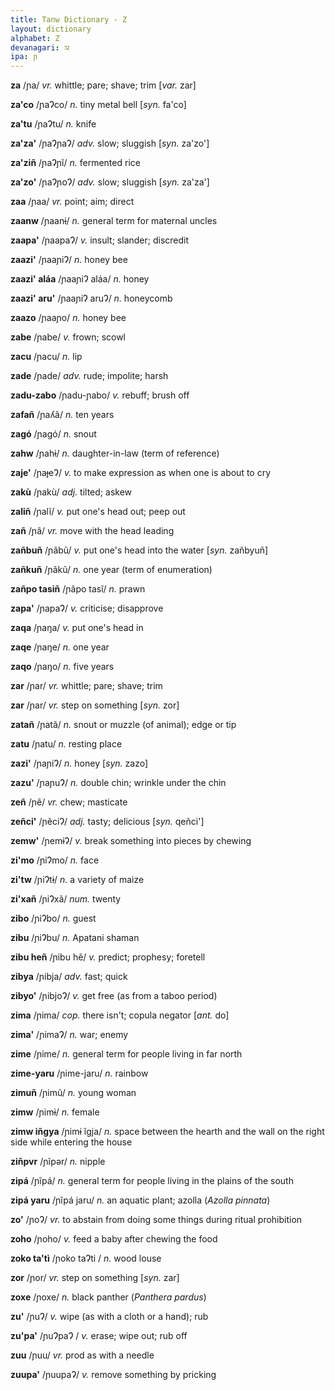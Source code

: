 ```yaml
---
title: Tanw Dictionary - Z
layout: dictionary
alphabet: Z
devanagari: ञ
ipa: ɲ
---
```


__za__	/ɲa/ _vr._	whittle; pare; shave; trim	[_var._	zar]


__za'co__	/ɲaɁco/ _n._	tiny metal bell	[_syn._	fa'co]


__za'tu__	/ɲaɁtu/ _n._	knife


__za'za'__	/ɲaɁɲaɁ/ _adv._	slow; sluggish	[_syn._	za'zo']


__za'ziñ__	/ɲaɁɲĩ/ _n._	fermented rice		


__za'zo'__	/ɲaɁɲoɁ/ _adv._	slow; sluggish	[_syn._	za'za']


__zaa__	/ɲaa/ _vr._	point; aim; direct		


__zaanw__	/ɲaanɨ/ _n._	general term for maternal uncles		


__zaapa'__	/ɲaapaɁ/ _v._	insult; slander; discredit		


__zaazi'__	/ɲaaɲiɁ/ _n._	honey bee		


__zaazi' aláa__	/ɲaaɲiɁ aláa/ _n._	honey		


__zaazi' aru'__	/ɲaaɲiɁ aruɁ/ _n._	honeycomb		


__zaazo__	/ɲaaɲo/ _n._	honey bee		


__zabe__	/ɲabe/ _v._	frown; scowl		


__zacu__	/ɲacu/ _n._	lip		


__zade__	/ɲade/ _adv._	rude; impolite; harsh		


__zadu-zabo__	/ɲadu-ɲabo/ _v._	rebuff; brush off		


__zafañ__	/ɲaʎã/ _n._	ten years		


__zagó__	/ɲagó/ _n._	snout		


__zahw__	/ɲahɨ/ _n._	daughter-in-law (term of reference)		


__zaje'__	/ɲaɟeɁ/ _v._	to make expression as when one is about to cry		


__zakù__	/ɲakù/ _adj._	tilted; askew		


__zaliñ__	/ɲalĩ/ _v._	put one's head out; peep out		


__zañ__	/ɲã/ _vr._	move with the head leading		


__zañbuñ__	/ɲãbũ/ _v._	put one's head into the water	[_syn._	zañbyuñ]


__zañkuñ__	/ɲãkũ/ _n._	one year (term of enumeration)		


__zañpo tasiñ__	/ɲãpo tasĩ/ _n._	prawn		


__zapa'__	/ɲapaɁ/ _v._	criticise; disapprove		


__zaqa__	/ɲaŋa/ _v._	put one's head in		


__zaqe__	/ɲaŋe/ _n._	one year		


__zaqo__	/ɲaŋo/ _n._	five years		


__zar__	/ɲar/ _vr._	whittle; pare; shave; trim		


__zar__	/ɲar/ _vr._	step on something	[_syn._	zor]


__zatañ__	/ɲatã/ _n._	snout or muzzle (of animal); edge or tip		


__zatu__	/ɲatu/ _n._	resting place		


__zazi'__	/ɲaɲiɁ/ _n._	honey	[_syn._	zazo]


__zazu'__	/ɲaɲuɁ/ _n._	double chin; wrinkle under the chin		


__zeñ__	/ɲẽ/ _vr._	chew; masticate		


__zeñci'__	/ɲẽciɁ/ _adj._	tasty; delicious	[_syn._	qeñci']


__zemw'__	/ɲemɨɁ/ _v._	break something into pieces by chewing		


__zi'mo__	/ɲiɁmo/ _n._	face		


__zi'tw__	/ɲiɁtɨ/ _n._	a variety of maize		


__zi'xañ__	/ɲiɁxã/ _num._	twenty		


__zibo__	/ɲiɁbo/ _n._	guest		


__zibu__	/ɲiɁbu/ _n._	Apatani shaman		


__zibu heñ__	/ɲibu hẽ/ _v._	predict; prophesy; foretell		


__zibya__	/ɲibja/ _adv._	fast; quick		


__zibyo'__	/ɲibjoɁ/ _v._	get free (as from a taboo period)		


__zima__	/ɲima/ _cop._	there isn't; copula negator	[_ant._	do]


__zima'__	/ɲimaɁ/ _n._	war; enemy		


__zime__	/ɲime/ _n._	general term for people living in far north		


__zime-yaru__	/ɲime-jaru/ _n._	rainbow		


__zimuñ__	/ɲimũ/ _n._	young woman		


__zimw__	/ɲimɨ/ _n._	female		


__zimw iñgya__	/ɲimɨ ĩgja/ _n._	space between the hearth and the wall on the right side while entering the house		


__ziñpvr__	/ɲĩpǝr/ _n._	nipple		


__zipá__	/ɲĩpá/ _n._	general term for people living in the plains of the south		


__zipá yaru__	/ɲĩpá jaru/ _n._	an aquatic plant; azolla (_Azolla pinnata_)		


__zo'__	/ɲoɁ/ _vr._	to abstain from doing some things during ritual prohibition		


__zoho__	/ɲoho/ _v._	feed a baby after chewing the food		


__zoko ta'tì__	/ɲoko taɁti / _n._	wood louse		


__zor__	/ɲor/ _vr._	step on something	[_syn._	zar]


__zoxe__	/ɲoxe/ _n._	black panther (_Panthera pardus_)


__zu'__	/ɲuɁ/ _v._	wipe (as with a cloth or a hand); rub		


__zu'pa'__	/ɲuɁpaɁ / _v._	erase; wipe out; rub off


__zuu__	/ɲuu/ _vr._	prod as with a needle


__zuupa'__	/ɲuupaɁ/ _v._	remove something by pricking
